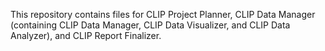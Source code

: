 This repository contains files for CLIP Project Planner, CLIP Data Manager (containing CLIP Data Manager, CLIP Data Visualizer, and CLIP Data Analyzer), and CLIP Report Finalizer.
